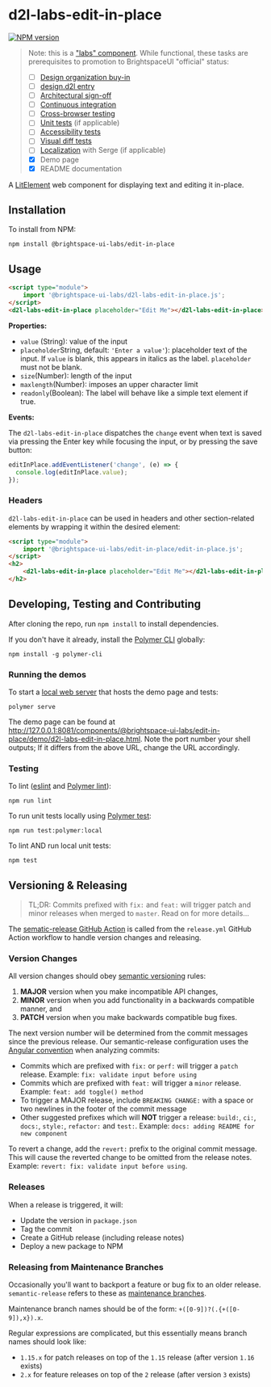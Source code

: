 # d2l-labs-edit-in-place

[![NPM version](https://img.shields.io/npm/v/@brightspace-ui-labs/edit-in-place.svg)](https://www.npmjs.org/package/@brightspace-ui-labs/edit-in-place)

> Note: this is a ["labs" component](https://github.com/BrightspaceUI/guide/wiki/Component-Tiers). While functional, these tasks are prerequisites to promotion to BrightspaceUI "official" status:
>
> - [ ] [Design organization buy-in](https://github.com/BrightspaceUI/guide/wiki/Before-you-build#working-with-design)
> - [ ] [design.d2l entry](http://design.d2l/)
> - [ ] [Architectural sign-off](https://github.com/BrightspaceUI/guide/wiki/Before-you-build#web-component-architecture)
> - [ ] [Continuous integration](https://github.com/BrightspaceUI/guide/wiki/Testing#testing-continuously-with-travis-ci)
> - [ ] [Cross-browser testing](https://github.com/BrightspaceUI/guide/wiki/Testing#cross-browser-testing-with-sauce-labs)
> - [ ] [Unit tests](https://github.com/BrightspaceUI/guide/wiki/Testing#testing-with-polymer-test) (if applicable)
> - [ ] [Accessibility tests](https://github.com/BrightspaceUI/guide/wiki/Testing#automated-accessibility-testing-with-axe)
> - [ ] [Visual diff tests](https://github.com/BrightspaceUI/visual-diff)
> - [ ] [Localization](https://github.com/BrightspaceUI/guide/wiki/Localization) with Serge (if applicable)
> - [x] Demo page
> - [x] README documentation

A [LitElement](https://lit-element.polymer-project.org/) web component for displaying text and editing it in-place.

## Installation

To install from NPM:

```shell
npm install @brightspace-ui-labs/edit-in-place
```

## Usage

```html
<script type="module">
    import '@brightspace-ui-labs/d2l-labs-edit-in-place.js';
</script>
<d2l-labs-edit-in-place placeholder="Edit Me"></d2l-labs-edit-in-place>
```

**Properties:**
- `value` (String): value of the input
- `placeholder`String, default: `'Enter a value'`): placeholder text of the input. If `value` is blank, this appears in italics as the label. `placeholder` must not be blank.
- `size`(Number): length of the input
- `maxlength`(Number): imposes an upper character limit
- `readonly`(Boolean): The label will behave like a simple text element if true.

**Events:**

The `d2l-labs-edit-in-place` dispatches the `change` event when text is saved via pressing the Enter key while focusing the input, or by pressing the save button:

```javascript
editInPlace.addEventListener('change', (e) => {
  console.log(editInPlace.value);
});
```

### Headers
`d2l-labs-edit-in-place` can be used in headers and other section-related elements by wrapping it within the desired element:
```html
<script type="module">
    import '@brightspace-ui-labs/edit-in-place/edit-in-place.js';
</script>
<h2>
    <d2l-labs-edit-in-place placeholder="Edit Me"></d2l-labs-edit-in-place>
</h2>
```


## Developing, Testing and Contributing

After cloning the repo, run `npm install` to install dependencies.

If you don't have it already, install the [Polymer CLI](https://www.polymer-project.org/3.0/docs/tools/polymer-cli) globally:

```shell
npm install -g polymer-cli
```

### Running the demos

To start a [local web server](https://www.polymer-project.org/3.0/docs/tools/polymer-cli-commands#serve) that hosts the demo page and tests:

```shell
polymer serve
```
The demo page can be found at http://127.0.0.1:8081/components/@brightspace-ui-labs/edit-in-place/demo/d2l-labs-edit-in-place.html.
Note the port number your shell outputs; If it differs from the above URL, change the URL accordingly.

### Testing

To lint ([eslint](http://eslint.org/) and [Polymer lint](https://www.polymer-project.org/3.0/docs/tools/polymer-cli-commands#lint)):

```shell
npm run lint
```

To run unit tests locally using [Polymer test](https://www.polymer-project.org/3.0/docs/tools/polymer-cli-commands#tests):

```shell
npm run test:polymer:local
```

To lint AND run local unit tests:

```shell
npm test
```
## Versioning & Releasing

> TL;DR: Commits prefixed with `fix:` and `feat:` will trigger patch and minor releases when merged to `master`. Read on for more details...

The [sematic-release GitHub Action](https://github.com/BrightspaceUI/actions/tree/master/semantic-release) is called from the `release.yml` GitHub Action workflow to handle version changes and releasing.

### Version Changes

All version changes should obey [semantic versioning](https://semver.org/) rules:
1. **MAJOR** version when you make incompatible API changes,
2. **MINOR** version when you add functionality in a backwards compatible manner, and
3. **PATCH** version when you make backwards compatible bug fixes.

The next version number will be determined from the commit messages since the previous release. Our semantic-release configuration uses the [Angular convention](https://github.com/conventional-changelog/conventional-changelog/tree/master/packages/conventional-changelog-angular) when analyzing commits:
* Commits which are prefixed with `fix:` or `perf:` will trigger a `patch` release. Example: `fix: validate input before using`
* Commits which are prefixed with `feat:` will trigger a `minor` release. Example: `feat: add toggle() method`
* To trigger a MAJOR release, include `BREAKING CHANGE:` with a space or two newlines in the footer of the commit message
* Other suggested prefixes which will **NOT** trigger a release: `build:`, `ci:`, `docs:`, `style:`, `refactor:` and `test:`. Example: `docs: adding README for new component`

To revert a change, add the `revert:` prefix to the original commit message. This will cause the reverted change to be omitted from the release notes. Example: `revert: fix: validate input before using`.

### Releases

When a release is triggered, it will:
* Update the version in `package.json`
* Tag the commit
* Create a GitHub release (including release notes)
* Deploy a new package to NPM

### Releasing from Maintenance Branches

Occasionally you'll want to backport a feature or bug fix to an older release. `semantic-release` refers to these as [maintenance branches](https://semantic-release.gitbook.io/semantic-release/usage/workflow-configuration#maintenance-branches).

Maintenance branch names should be of the form: `+([0-9])?(.{+([0-9]),x}).x`.

Regular expressions are complicated, but this essentially means branch names should look like:
* `1.15.x` for patch releases on top of the `1.15` release (after version `1.16` exists)
* `2.x` for feature releases on top of the `2` release (after version `3` exists)
